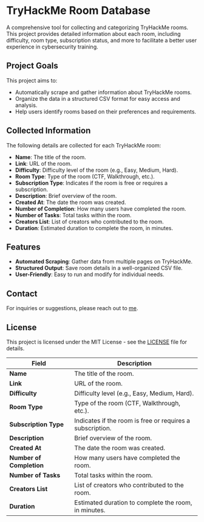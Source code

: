 # TryHackMe Room Database

A comprehensive tool for collecting and categorizing TryHackMe rooms. This project provides detailed information about each room, including difficulty, room type, subscription status, and more to facilitate a better user experience in cybersecurity training.

## Project Goals

This project aims to:
- Automatically scrape and gather information about TryHackMe rooms.
- Organize the data in a structured CSV format for easy access and analysis.
- Help users identify rooms based on their preferences and requirements.

## Collected Information

The following details are collected for each TryHackMe room:
 
- **Name**: The title of the room.
- **Link**: URL of the room.
- **Difficulty**: Difficulty level of the room (e.g., Easy, Medium, Hard).
- **Room Type**: Type of the room (CTF, Walkthrough, etc.).
- **Subscription Type**: Indicates if the room is free or requires a subscription.
- **Description**: Brief overview of the room.
- **Created At**: The date the room was created.
- **Number of Completion**: How many users have completed the room.
- **Number of Tasks**: Total tasks within the room.
- **Creators List**: List of creators who contributed to the room.
- **Duration**: Estimated duration to complete the room, in minutes.

## Features

- **Automated Scraping**: Gather data from multiple pages on TryHackMe.
- **Structured Output**: Save room details in a well-organized CSV file.
- **User-Friendly**: Easy to run and modify for individual needs.

## Contact

For inquiries or suggestions, please reach out to [me](mailto:a.k.yuksel@hotmail.com).

## License

This project is licensed under the MIT License - see the [LICENSE](LICENSE) file for details.





| Field                  | Description                                             |
|------------------------|---------------------------------------------------------|
| **Name**               | The title of the room.                                 |
| **Link**               | URL of the room.                                      |
| **Difficulty**         | Difficulty level (e.g., Easy, Medium, Hard).          |
| **Room Type**          | Type of the room (CTF, Walkthrough, etc.).            |
| **Subscription Type**  | Indicates if the room is free or requires a subscription. |
| **Description**        | Brief overview of the room.                            |
| **Created At**         | The date the room was created.                         |
| **Number of Completion**| How many users have completed the room.               |
| **Number of Tasks**    | Total tasks within the room.                           |
| **Creators List**      | List of creators who contributed to the room.         |
| **Duration**           | Estimated duration to complete the room, in minutes.  |








